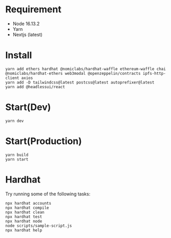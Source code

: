# Requirement

- Node 16.13.2
- Yarn
- Nextjs (latest)

# Install

```shell
yarn add ethers hardhat @nomiclabs/hardhat-waffle ethereum-waffle chai @nomiclabs/hardhat-ethers web3modal @openzeppelin/contracts ipfs-http-client axios
yarn add -D tailwindcss@latest postcss@latest autoprefixer@latest
yarn add @headlessui/react
```

# Start(Dev)

```shell
yarn dev
```

# Start(Production)

```shell
yarn build
yarn start
```

# Hardhat

Try running some of the following tasks:

```shell
npx hardhat accounts
npx hardhat compile
npx hardhat clean
npx hardhat test
npx hardhat node
node scripts/sample-script.js
npx hardhat help
```
